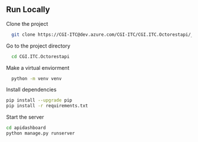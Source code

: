 
## Run Locally

Clone the project

```bash
  git clone https://CGI-ITC@dev.azure.com/CGI-ITC/CGI.ITC.Octorestapi/_git/CGI.ITC.Octorestapi
```

Go to the project directory

```bash
  cd CGI.ITC.Octorestapi
```
Make a virtual enviorment 

```bash
  python -m venv venv
```
Install dependencies

```bash
pip install --upgrade pip
pip install -r requirements.txt
```

Start the server

```bash
cd apidashboard
python manage.py runserver
```

